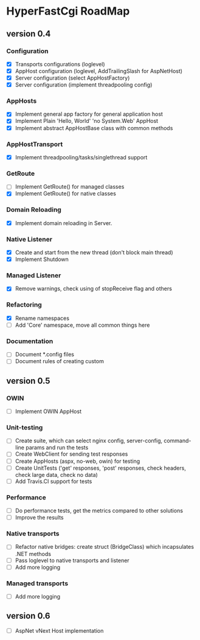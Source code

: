 # HyperFastCgi RoadMap

## version 0.4

### Configuration
* [X] Transports configurations (loglevel)
* [X] AppHost configuration (loglevel, AddTrailingSlash for AspNetHost)
* [X] Server configuration (select AppHostFactory)
* [X] Server configuration (implement threadpooling config)

### AppHosts
* [X] Implement general app factory for general application host
* [X] Implement Plain 'Hello, World' 'no System.Web' AppHost
* [X] Implement abstract AppHostBase class with common methods

### AppHostTransport
* [X] Implement threadpooling/tasks/singlethread support

### GetRoute
* [ ] Implement GetRoute() for managed classes
* [X] Implement GetRoute() for native classes

### Domain Reloading
* [X] Implement domain reloading in Server.

### Native Listener
* [X] Create and start from the new thread (don't block main thread)
* [X] Implement Shutdown

### Managed Listener
* [X] Remove warnings, check using of stopReceive flag and others

### Refactoring
* [X] Rename namespaces
* [ ] Add 'Core' namespace, move all common things here

### Documentation
* [ ] Document *.config files
* [ ] Document rules of creating custom  

## version 0.5

### OWIN
* [ ] Implement OWIN AppHost

### Unit-testing
* [ ] Create suite, which can select nginx config, server-config, command-line params and run the tests
* [ ] Create WebClient for sending test responses
* [ ] Create AppHosts (aspx, no-web, owin) for testing
* [ ] Create UnitTests ('get' responses, 'post' responses, check headers, check large data, check no data)
* [ ] Add Travis.CI support for tests

### Performance
* [ ] Do performance tests, get the metrics compared to other solutions
* [ ] Improve the results

### Native transports
* [ ] Refactor native bridges: create struct (BridgeClass) which incapsulates .NET  methods 
* [ ] Pass loglevel to native transports and listener
* [ ] Add more logging

### Managed transports
* [ ] Add more logging

## version 0.6

* [ ] AspNet vNext Host implementation